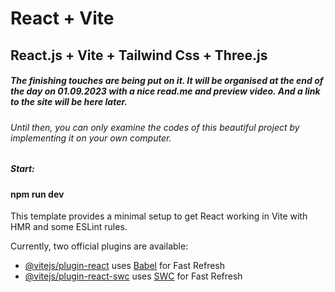 # React + Vite

## React.js + Vite + Tailwind Css + Three.js

##### The finishing touches are being put on it. It will be organised at the end of the day on 01.09.2023 with a nice read.me and preview video. And a link to the site will be here later. 
###### Until then, you can only examine the codes of this beautiful project by implementing it on your own computer.




##### Start:
#### npm run dev


This template provides a minimal setup to get React working in Vite with HMR and some ESLint rules.

Currently, two official plugins are available:

- [@vitejs/plugin-react](https://github.com/vitejs/vite-plugin-react/blob/main/packages/plugin-react/README.md) uses [Babel](https://babeljs.io/) for Fast Refresh
- [@vitejs/plugin-react-swc](https://github.com/vitejs/vite-plugin-react-swc) uses [SWC](https://swc.rs/) for Fast Refresh
